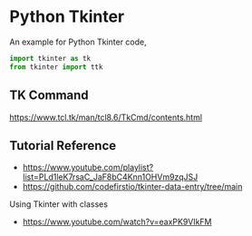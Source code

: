 # Python Tkinter

An example for Python Tkinter code,

```python
import tkinter as tk
from tkinter import ttk
```

## TK Command

<https://www.tcl.tk/man/tcl8.6/TkCmd/contents.html>

## Tutorial Reference

- <https://www.youtube.com/playlist?list=PLd1leK7rsaC_JaF8bC4Knn1OHVm9zqJSJ>
- <https://github.com/codefirstio/tkinter-data-entry/tree/main>

Using Tkinter with classes

- <https://www.youtube.com/watch?v=eaxPK9VIkFM>
